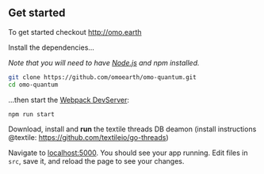 ## Get started

To get started checkout http://omo.earth

Install the dependencies...

_Note that you will need to have [Node.js](https://nodejs.org) and npm installed._

```bash
git clone https://github.com/omoearth/omo-quantum.git
cd omo-quantum
```

...then start the [Webpack DevServer](https://webpack.js.org/configuration/dev-server/):

```bash
npm run start
```

Download, install and <b>run</b> the textile threads DB deamon (install instructions @textile: https://github.com/textileio/go-threads)

Navigate to [localhost:5000](http://localhost:5000). You should see your app running. Edit files in `src`, save it, and reload the page to see your changes.

